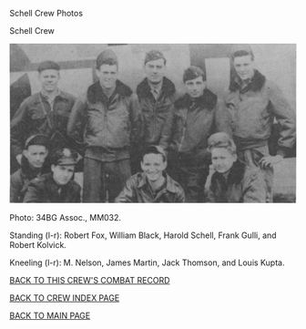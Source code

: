 
Schell Crew Photos






 




Schell Crew  
  

![](Schell.jpg)  

Photo: 34BG Assoc., MM032.  

Standing (l-r): Robert Fox, William Black, Harold Schell, Frank Gulli, and Robert Kolvick.  

Kneeling (l-r): M. Nelson, James Martin, Jack Thomson, and Louis Kupta.
  
  

[BACK TO THIS CREW'S COMBAT RECORD](../crews/Schell.md)  

[BACK TO CREW INDEX PAGE](../000crews.md)  

[BACK TO MAIN PAGE](../index.md)


